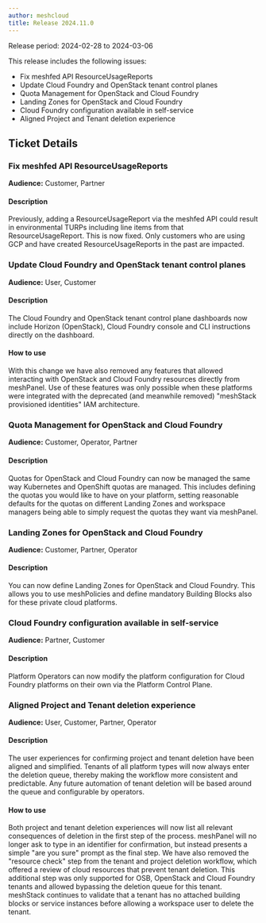 ```yaml
---
author: meshcloud
title: Release 2024.11.0
---
```


Release period: 2024-02-28 to 2024-03-06

This release includes the following issues:
* Fix meshfed API ResourceUsageReports
* Update Cloud Foundry and OpenStack tenant control planes
* Quota Management for OpenStack and Cloud Foundry
* Landing Zones for OpenStack and Cloud Foundry
* Cloud Foundry configuration available in self-service
* Aligned Project and Tenant deletion experience
<!--truncate-->

## Ticket Details
### Fix meshfed API ResourceUsageReports
**Audience:** Customer, Partner<br>

#### Description
Previously, adding a ResourceUsageReport via the meshfed API could result in
environmental TURPs including line items from that ResourceUsageReport. This
is now fixed. Only customers who are using GCP and have created
ResourceUsageReports in the past are impacted.

### Update Cloud Foundry and OpenStack tenant control planes
**Audience:** User, Customer<br>

#### Description
The Cloud Foundry and OpenStack tenant control plane dashboards now include
Horizon (OpenStack), Cloud Foundry console and CLI instructions directly on the dashboard.

#### How to use
With this change we have also removed any features that allowed interacting
with OpenStack and Cloud Foundry resources directly from meshPanel. Use of these features
was only possible when these platforms were integrated with the deprecated (and meanwhile removed)
"meshStack provisioned identities" IAM architecture.

### Quota Management for OpenStack and Cloud Foundry
**Audience:** Customer, Operator, Partner<br>

#### Description
Quotas for OpenStack and Cloud Foundry can now be managed the same way Kubernetes and OpenShift
quotas are managed. This includes defining the quotas you would like to have on your platform,
setting reasonable defaults for the quotas on different Landing Zones and workspace managers being
able to simply request the quotas they want via meshPanel.

### Landing Zones for OpenStack and Cloud Foundry
**Audience:** Customer, Partner, Operator<br>

#### Description
You can now define Landing Zones for OpenStack and Cloud Foundry. This allows you to use meshPolicies
and define mandatory Building Blocks also for these private cloud platforms.

### Cloud Foundry configuration available in self-service
**Audience:** Partner, Customer<br>

#### Description
Platform Operators can now modify the platform configuration for Cloud Foundry platforms
on their own via the Platform Control Plane.

### Aligned Project and Tenant deletion experience
**Audience:** User, Customer, Partner, Operator<br>

#### Description
The user experiences for confirming project and tenant deletion have been aligned and simplified.
Tenants of all platform types will now always enter the deletion queue, thereby making the workflow more consistent and predictable.
Any future automation of tenant deletion will be based around the queue and configurable by operators.

#### How to use
Both project and tenant deletion experiences will now list all relevant consequences of deletion in the first step of the process.
meshPanel will no longer ask to type in an identifier for confirmation, but instead presents a simple "are you sure" prompt as the final step.
We have also removed the "resource check" step from the tenant and project deletion workflow, which offered a review of cloud resources that prevent tenant deletion.
This additional step was only supported for OSB, OpenStack and Cloud Foundry tenants and allowed bypassing the deletion queue for this tenant.
meshStack continues to validate that a tenant has no attached building blocks or service instances before allowing a workspace user to delete the tenant.

